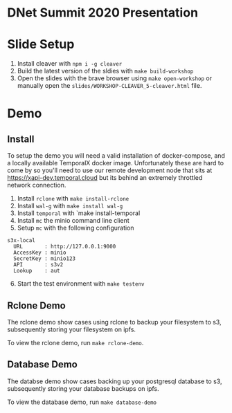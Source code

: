 # DNet Summit 2020 Presentation

# Slide Setup

1) Install cleaver with `npm i -g cleaver`
2) Build the latest version of the sldies with `make build-workshop`
3) Open the slides with the brave browser using `make open-workshop` or manually open the `slides/WORKSHOP-CLEAVER_5-cleaver.html` file. 

# Demo

## Install

To setup the demo you will need a valid installation of docker-compose, and a locally available TemporalX docker image. Unfortunately these are hard to come by so you'll need to use our remote development node that sits at https://xapi-dev.temporal.cloud but its behind an extremely throttled network connection.

1) Install `rclone` with `make install-rclone`
2) Install `wal-g` with `make install wal-g`
3) Install `temporal` with `make install-temporal
4) Install `mc` the minio command line client
5) Setup `mc` with the following configuration
```
s3x-local
  URL       : http://127.0.0.1:9000
  AccessKey : minio
  SecretKey : minio123
  API       : s3v2
  Lookup    : aut
```
6) Start the test environment with `make testenv`


## Rclone Demo

The rclone demo show cases using rclone to backup your filesystem to s3, subsequently storing your filesystem on ipfs. 

To view the rclone demo, run `make rclone-demo`.

## Database Demo

The databse demo show cases backing up your postgresql database to s3, subsequently storing your database backups on ipfs.

To view the database demo, run `make database-demo`
